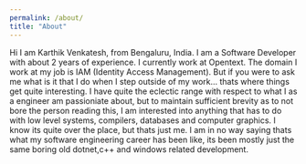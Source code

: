 ```yaml
---
permalink: /about/
title: "About"
---
```


Hi I am Karthik Venkatesh, from Bengaluru, India. I am a Software Developer with about 2 years of experience. I currently work at Opentext. The domain I work at my job is IAM (Identity Access Management). But if you were to ask me what is it that I do when I step outside of my work... thats where things get quite interesting. I have quite the eclectic range with respect to what I as a engineer am passioniate about, but to maintain sufficient brevity as to not bore the person reading this, I am interested into anything that has to do with low level systems, compilers, databases and computer graphics. I know its quite over the place, but thats just me. I am in no way saying thats what my software engineering career has been like, its been mostly just the same boring old dotnet,c++ and windows related development.

